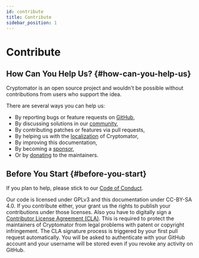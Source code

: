 ```yaml
---
id: contribute
title: Contribute
sidebar_position: 1
---
```


# Contribute

## How Can You Help Us? {#how-can-you-help-us}

Cryptomator is an open source project and wouldn't be possible without contributions from users who support the idea.

There are several ways you can help us:

* By reporting bugs or feature requests on [GitHub](https://github.com/cryptomator/cryptomator/issues/new/choose),
* By discussing solutions in our [community](https://community.cryptomator.org),
* By contributing patches or features via pull requests,
* By helping us with the [localization](https://translate.cryptomator.org/) of Cryptomator,
* By improving this documentation,
* By becoming a [sponsor](https://cryptomator.org/sponsors/),
* Or by [donating](https://cryptomator.org/donate/) to the maintainers.

## Before You Start {#before-you-start}

If you plan to help, please stick to our [Code of Conduct](https://github.com/cryptomator/cryptomator/blob/develop/.github/CODE_OF_CONDUCT.md).

Our code is licensed under GPLv3 and this documentation under CC-BY-SA 4.0. If you contribute either, your grant us the rights to publish your contributions under those licenses. Also you have to digitally sign a [Contributor License Agreement (CLA)](https://gist.github.com/cryptobot/80c6654b7c8d5529cc365f1124cef50e). This is required to protect the maintainers of Cryptomator from legal problems with patent or copyright infringement. The CLA signature process is triggered by your first pull request automatically. You will be asked to authenticate with your GitHub account and your username will be stored even if you revoke any activity on GitHub.
